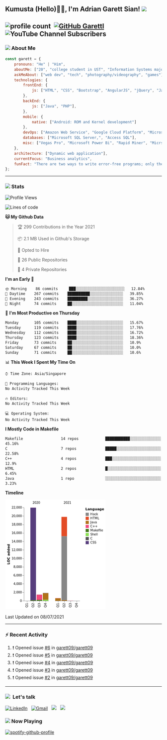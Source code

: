 <h2> Kumusta (Hello)🙏🏻, I'm Adrian Garett Sian! <img src="https://media.giphy.com/media/12oufCB0MyZ1Go/giphy.gif" width="50"></h2>

![profile count](https://komarev.com/ghpvc/?username=garett09&color=red)&nbsp;
[![GitHub Garettl](https://img.shields.io/github/followers/garett09?label=follow&style=social)](https://github.com/garett09)&nbsp;
![YouTube Channel Subscribers](https://img.shields.io/youtube/channel/subscribers/UChAoCAh1jVTaMz0Sc61X5Xw?style=social)&nbsp;
---

### <img src="https://media.giphy.com/media/fTsZNbPQxJWtor2LXE/giphy.gif"  width="30">&nbsp;About Me

```javascript
const garett = {
    pronouns: "He" | "Him",
    aboutMe: ["20", "college student in UST", "Information Systems major" "business analytics ♥"]
    askMeAbout: ["web dev", "tech", "photography/videography", "games"],
    technologies: {
        frontEnd: {
            js: ["HTML", "CSS", "Bootstrap", "AngularJS", "jQuery", "JavaScript"],
        },
        backEnd: {
            js: ["Java", "PHP"],
        },
        mobile: {
            native: ["Android: ROM and Kernel development"]
        },
        devOps: ["Amazon Web Service", "Google Cloud Platform", "Microsoft Azure", "Heroku", "Buildkite"],
        databases: ["Microsoft SQL Server,", "Access SQL"],
        misc: ["Vegas Pro", "Microsoft Power Bi", "Rapid Miner", "Micrsoft Sharepoint"]
    },
    architecture: ["Dynamic web application"],
    currentFocus: "Business analytics",
    funFact: "There are two ways to write error-free programs; only the third one works"
};
```
---
### <img src="https://media.giphy.com/media/l378c04F2fjeZ7vH2/giphy.gif" width="30">&nbsp;Stats
<!--START_SECTION:waka-->
![Profile Views](http://img.shields.io/badge/Profile%20Views-323-blue)

![Lines of code](https://img.shields.io/badge/From%20Hello%20World%20I%27ve%20Written-45722%20lines%20of%20code-blue)

**🐱 My Github Data** 

> 🏆 299 Contributions in the Year 2021
 > 
> 📦 2.1 MB Used in Github's Storage 
 > 
> 💼 Opted to Hire
 > 
> 📜 26 Public Repositories 
 > 
> 🔑 4 Private Repositories  
 > 
**I'm an Early 🐤** 

```text
🌞 Morning    86 commits     ███░░░░░░░░░░░░░░░░░░░░░░   12.84% 
🌆 Daytime    267 commits    ██████████░░░░░░░░░░░░░░░   39.85% 
🌃 Evening    243 commits    █████████░░░░░░░░░░░░░░░░   36.27% 
🌙 Night      74 commits     ██░░░░░░░░░░░░░░░░░░░░░░░   11.04%

```
📅 **I'm Most Productive on Thursday** 

```text
Monday       105 commits    ████░░░░░░░░░░░░░░░░░░░░░   15.67% 
Tuesday      119 commits    ████░░░░░░░░░░░░░░░░░░░░░   17.76% 
Wednesday    112 commits    ████░░░░░░░░░░░░░░░░░░░░░   16.72% 
Thursday     123 commits    ████░░░░░░░░░░░░░░░░░░░░░   18.36% 
Friday       73 commits     ██░░░░░░░░░░░░░░░░░░░░░░░   10.9% 
Saturday     67 commits     ██░░░░░░░░░░░░░░░░░░░░░░░   10.0% 
Sunday       71 commits     ██░░░░░░░░░░░░░░░░░░░░░░░   10.6%

```


📊 **This Week I Spent My Time On** 

```text
⌚︎ Time Zone: Asia/Singapore

💬 Programming Languages: 
No Activity Tracked This Week

🔥 Editors: 
No Activity Tracked This Week

💻 Operating System: 
No Activity Tracked This Week

```

**I Mostly Code in Makefile** 

```text
Makefile                 14 repos            ███████████░░░░░░░░░░░░░░   45.16% 
C                        7 repos             █████░░░░░░░░░░░░░░░░░░░░   22.58% 
C++                      4 repos             ███░░░░░░░░░░░░░░░░░░░░░░   12.9% 
HTML                     2 repos             █░░░░░░░░░░░░░░░░░░░░░░░░   6.45% 
Java                     1 repo              ░░░░░░░░░░░░░░░░░░░░░░░░░   3.23%

```


**Timeline**

![Chart not found](https://raw.githubusercontent.com/garett09/garett09/main/charts/bar_graph.png) 


 Last Updated on 08/07/2021
<!--END_SECTION:waka-->

---
### :zap: Recent Activity

<!--START_SECTION:activity-->
1. ❗️ Opened issue [#6](https://github.com/garett09/garett09/issues/6) in [garett09/garett09](https://github.com/garett09/garett09)
2. ❗️ Opened issue [#5](https://github.com/garett09/garett09/issues/5) in [garett09/garett09](https://github.com/garett09/garett09)
3. ❗️ Opened issue [#4](https://github.com/garett09/garett09/issues/4) in [garett09/garett09](https://github.com/garett09/garett09)
4. ❗️ Opened issue [#3](https://github.com/garett09/garett09/issues/3) in [garett09/garett09](https://github.com/garett09/garett09)
5. ❗️ Opened issue [#2](https://github.com/garett09/garett09/issues/2) in [garett09/garett09](https://github.com/garett09/garett09)
<!--END_SECTION:activity-->
--- 

###  <img src="https://media.giphy.com/media/c5vDr1rkcbcrBwG9SX/giphy.gif" width="30">&nbsp; Let's talk

<a href="https://www.linkedin.com/in/adrian-garett-sian-766775159/"><img alt="LinkedIn" src="https://img.shields.io/badge/LinkedIn-0077B5?style=for-the-badge&logo=linkedin&logoColor=white"/></a> &nbsp;
<a href="mailto:adriansian@gmail.com"><img alt="Gmail" src="https://img.shields.io/badge/Gmail-D14836?style=for-the-badge&logo=gmail&logoColor=white" /></a> &nbsp;
<a href="https://instagram.com/adriansian"><img src="https://img.shields.io/badge/@adriansian_-E4405F?style=for-the-badge&logo=instagram&logoColor=white"/></a> &nbsp;
<a href="https://t.me/garett_09"><img src="https://img.shields.io/badge/@garett_09_-2CA5E0?style=for-the-badge&logo=telegram&logoColor=white"/></a> &nbsp;

### <img src="https://media.giphy.com/media/vybWlRniCXzZC/giphy.gif" width="30">&nbsp;Now Playing 

 [![spotify-github-profile](https://spotify-github-profile.vercel.app/api/view?uid=garett_09&cover_image=true&theme=default)](https://spotify-github-profile.vercel.app/api/view?uid=garett_09&redirect=true)
